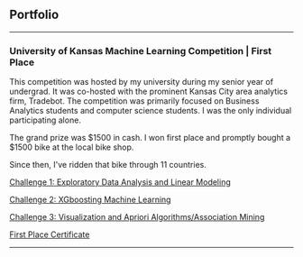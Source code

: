 ## Portfolio

---

### University of Kansas Machine Learning Competition | First Place
This competition was hosted by my university during my senior year of undergrad. It was co-hosted with the prominent Kansas City area analytics firm, Tradebot. The competition was primarily focused on Business Analytics students and computer science students. I was the only individual participating alone.

The grand prize was $1500 in cash. I won first place and promptly bought a $1500 bike at the local bike shop.

Since then, I've ridden that bike through 11 countries.


[Challenge 1: Exploratory Data Analysis and Linear Modeling](/projects/Challenge1/bsan1.html)



[Challenge 2: XGboosting Machine Learning](projects/challenge2/BSAN-Contest-week-2.html)



[Challenge 3: Visualization and Apriori Algorithms/Association Mining](projects/challenge3/bsanweek3.html)

[First Place Certificate](images/1st.jpg)

 ---

